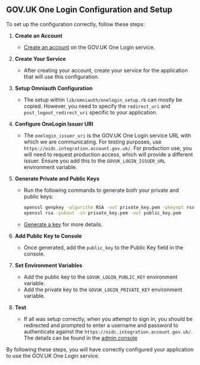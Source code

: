 ## GOV.UK One Login Configuration and Setup

To set up the configuration correctly, follow these steps:

1. **Create an Account**
   - [Create an account](https://admin.sign-in.service.gov.uk/sign-in/enter-email-address) on the GOV.UK One Login service.

2. **Create Your Service**
   - After creating your account, create your service for the application that will use this configuration.

3. **Setup Omniauth Configuration**
   - The setup within `lib/omniauth/onelogin_setup.rb` can mostly be copied. However, you need to specify the `redirect_uri` and `post_logout_redirect_uri` specific to your application.

4. **Configure OneLogin Issuer URI**
   - The `onelogin_issuer_uri` is the GOV.UK One Login service URL with which we are communicating. For testing purposes, use `https://oidc.integration.account.gov.uk/`. For production use, you will need to request production access, which will provide a different issuer. Ensure you add this to the `GOVUK_LOGIN_ISSUER_URL` environment variable.

5. **Generate Private and Public Keys**
   - Run the following commands to generate both your private and public keys:
     ```sh
     openssl genpkey -algorithm RSA -out private_key.pem -pkeyopt rsa_keygen_bits:2048
     openssl rsa -pubout -in private_key.pem -out public_key.pem
     ```
   - [Generate a key](https://docs.sign-in.service.gov.uk/before-integrating/generate-a-key/) for more details.

6. **Add Public Key to Console**
   - Once generated, add the `public_key` to the Public Key field in the console.

7. **Set Environment Variables**
   - Add the public key to the `GOVUK_LOGIN_PUBLIC_KEY` environment variable.
   - Add the private key to the `GOVUK_LOGIN_PRIVATE_KEY` environment variable.

8. **Test**
     - If all was setup correctly, when you attempt to sign in, you should be redirected and prompted to enter a username and password to authenticate against the `https://oidc.integration.account.gov.uk/`. The details can be found in the [admin console](https://admin.sign-in.service.gov.uk/services)

By following these steps, you will have correctly configured your application to use the GOV.UK One Login service.

